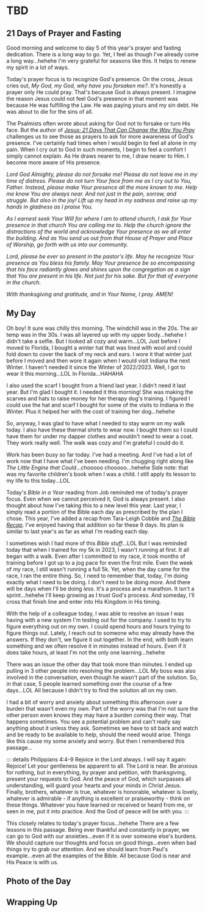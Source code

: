 # TBD

## 21 Days of Prayer and Fasting

Good morning and welcome to day 5 of this year's prayer and fasting dedication. There is a long way to go. Yet, I feel as though I've already come a long way...hehehe I'm very grateful for seasons like this. It helps to renew my spirit in a lot of ways.

Today's prayer focus is to recognize God's presence. On the cross, Jesus cries out, *My God, my God, why have you forsaken me?*. It's honestly a prayer only He could pray. That's because God is always present. I imagine the reason Jesus could not feel God's presence in that moment was because He was fulfilling the Law. He was paying yours and my sin debt. He was about to die for the sins of all.

The Psalmists often wrote about asking for God not to forsake or turn His face. But the author of [*Jesus: 21 Days That Can Change the Way You Pray*]() challenges us to see those as prayers to ask for more awareness of God's presence. I've certainly had times when I would begin to feel all alone in my pain. When I cry out to God in such moments, I begin to feel a comfort I simply cannot explain. As He draws nearer to me, I draw nearer to Him. I become more aware of His presence.

*Lord God Almighty, please do not forsake me! Please do not leave me in my time of distress. Please do not turn Your face from me as I cry out to You, Father. Instead, please make Your presence all the more known to me. Help me know You are always near. And not just in the pain, sorrow, and struggle. But also in the joy! Lift up my head in my sadness and raise up my hands in gladness as I praise You.*

*As I earnest seek Your Will for where I am to attend church, I ask for Your presence in that church You are calling me to. Help the church ignore the distractions of the world and acknowledge Your presence as we all enter the building. And as You send us out from that House of Prayer and Place of Worship, go forth with us into our community.*

*Lord, please be ever so present in the pastor's life. May he recognize Your presence as You bless his family. May Your presence be so encompassing that his face radiantly glows and shines upon the congregation as a sign that You are present in his life. Not just for his sake. But for that of everyone in the church.*

*With thanksgiving and gratitude, and in Your Name, I pray. AMEN!*



## My Day

Oh boy! It sure was chilly this morning. The windchill was in the 20s. The air temp was in the 30s. I was all layered up with my upper body...hehehe I didn't take a selfie. But I looked all cozy and warm...LOL Just before I moved to Florida, I bought a winter hat that was lined with wool and could fold down to cover the back of my neck and ears. I wore it that winter just before I moved and then wore it again when I would visit Indiana the next Winter. I haven't needed it since the Winter of 2022/2023. Well, I got to wear it this morning...LOL In Florida...HAHAHA

I also used the scarf I bought from a friend last year. I didn't need it last year. But I'm glad I bought it. I needed it this morning! She was making the scarves and hats to raise money for her therapy dog's training. I figured I could use the hat and scarf I bought for some of the visits to Indiana in the Winter. Plus it helped her with the cost of training her dog...hehehe

So, anyway, I was glad to have what I needed to stay warm on my walk today. I also have these thermal shirts to wear now. I bought them so I could have them for under my dapper clothes and wouldn't need to wear a coat. They work really well. The walk was cozy and I'm grateful I could do it.

Work has been busy so far today. I've had a meeting. And I've had a lot of work now that I have what I've been needing. I'm chugging right along like *The Little Engine that Could*...chooooo chooooo...hehehe Side note: that was my favorite children's book when I was a child. I still apply its lesson to my life to this today...LOL

Today's *Bible in a Year* reading from Job reminded me of today's prayer focus. Even when we cannot perceived it, God is always present. I also thought about how I've taking this to a new level this year. Last year, I simply read a portion of the Bible each day as prescribed by the plan I chose. This year, I've added a recap from Tara-Leigh Cobble and [*The Bible Recap*](). I've enjoyed having that addition so far these 9 days. Its plan is similar to last year's as far as what I'm reading each day.

I sometimes wish I had more of this *Bible stuff*...LOL But I was reminded today that when I trained for my 5k in 2023, I wasn't running at first. It all began with a walk. Even after I committed to my race, it took months of training before I got up to a jog pace for even the first mile. Even the week of my race, I still wasn't running a full 5k. Yet, when the day came for the race, I ran the entire thing. So, I need to remember that, today, I'm doing exactly what I need to be doing. I don't need to be doing *more*. And there will be days when I'll be doing *less*. It's a process and a marathon. It isn't a sprint...hehehe I'll keep growing as I trust God's process. And someday, I'll cross that finish line and enter into His Kingdom in His timing.

With the help of a colleague today, I was able to resolve an issue I was having with a new system I'm testing out for the company. I used to try to figure everything out on my own. I could spend hours and hours trying to figure things out. Lately, I reach out to someone who may already have the answers. If they don't, we figure it out together. In the end, with both learn something and we often resolve it in minutes instead of hours. Even if it does take hours, at least I'm not the only one learning...hehehe

There was an issue the other day that took more than minutes. I ended up pulling in 3 other people into resolving the problem...LOL My boss was also involved in the conversation, even though he wasn't part of the solution. So, in that case, 5 people learned something over the course of a few days...LOL All because I didn't try to find the solution all on my own.

I had a bit of worry and anxiety about something this afternoon over a burden that wasn't even my own. Part of the worry was that I'm not sure the other person even knows they may have a burden coming their way. That happens sometimes. You see a potential problem and can't really say anything about it unless they ask. Sometimes we have to sit back and watch and be ready to be available to help, should the need would arise. Things like this cause my some anxiety and worry. But then I remembered this passage...

::: details Philippians 4:4-9
Rejoice in the Lord always. I will say it again: Rejoice! Let your gentleness be apparent to all. The Lord is near. Be anxious for nothing, but in everything, by prayer and petition, with thanksgiving, present your requests to God. And the peace of God, which surpasses all understanding, will guard your hearts and your minds in Christ Jesus. Finally, brothers, whatever is true, whatever is honorable, whatever is lovely, whatever is admirable - if anything is excellent or praiseworthy - think on these things. Whatever you have learned or received or heard from me, or seen in me, put it into practice. And the God of peace will be with you.
:::

This closely relates to today's prayer focus...hehehe There are a few lessons in this passage. Being ever thankful and constantly in prayer, we can go to God with our anxieties...even if it is over someone else's burdens. We should capture our thoughts and focus on good things...even when bad things try to grab our attention. And we should learn from Paul's example...even all the examples of the Bible. All because God is near and His Peace is with us.



## Photo of the Day



## Wrapping Up

